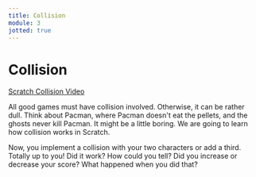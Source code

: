 ```yaml
---
title: Collision
module: 3
jotted: true
---
```


# Collision

<p><a href="//www.youtube.com/embed/OJh5FM1zN84" data-lity>Scratch Collision Video</a></p>

All good games must have collision involved. Otherwise, it can be rather dull.  Think about Pacman, where Pacman doesn't eat the pellets, and the ghosts never kill Pacman.  It might be a little boring. We are going to learn how collision works in Scratch.

Now, you implement a collision with your two characters or add a third.  Totally up to you!  Did it work? How could you tell? Did you increase or decrease your score?  What happened when you did that?